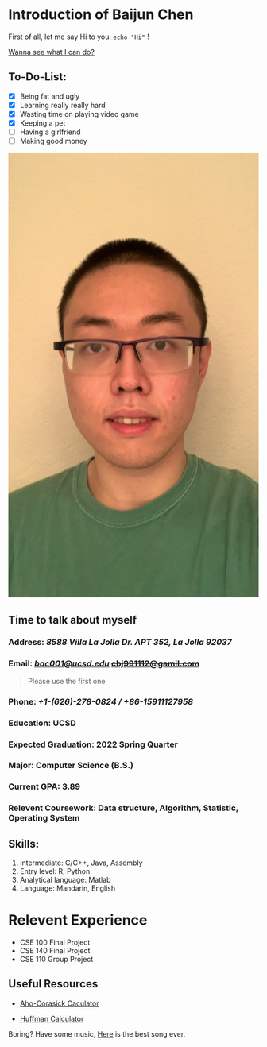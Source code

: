 # **Introduction of Baijun Chen**

First of all, let me say Hi to you: `echo "Hi"` !

[Wanna see what I can do?](#skills)

## **To-Do-List:**
- [x] Being fat and ugly
- [x] Learning really really hard
- [x] Wasting time on playing video game
- [x] Keeping a pet
- [ ] Having a girlfriend
- [ ] Making good money

![This is me](photo.jpg)

## **Time to talk about myself**
### **Address:** *8588 Villa La Jolla Dr. APT 352, La Jolla 92037*
### **Email:** *bac001@ucsd.edu* ~~cbj991112@gamil.com~~
> Please use the first one
### **Phone:** *+1-(626)-278-0824 / +86-15911127958*
### **Education:** UCSD
### **Expected Graduation:** 2022 Spring Quarter
### **Major:** Computer Science (B.S.)
### **Current GPA:** 3.89
### **Relevent Coursework:** Data structure, Algorithm, Statistic, Operating System

## **Skills:**
1. intermediate: C/C++, Java, Assembly 
2. Entry level: R, Python
3. Analytical language: Matlab
4. Language: Mandarin, English

# **Relevent Experience**
- CSE 100 Final Project
- CSE 140 Final Project
- CSE 110 Group Project

## Useful Resources
- [Aho-Corasick Caculator](https://brunorb.com/aho-corasick/)

- [Huffman Calculator](https://planetcalc.com/2481/)



Boring? Have some music, [Here](https://www.youtube.com/watch?v=dQw4w9WgXcQ) is the best song ever.
